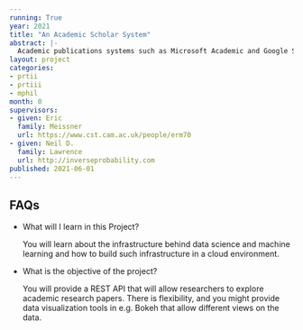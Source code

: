```yaml
---
running: True
year: 2021
title: "An Academic Scholar System"
abstract: |-
  Academic publications systems such as Microsoft Academic and Google Scholar track individual authors, their papers and who the've cited. Semantic scholar makes its data freely available. In this project you will absorb the semantic scholar data to provide a scalable cloud based scholar service.
layout: project
categories:
- prtii
- prtiii
- mphil
month: 0
supervisors:
- given: Eric
  family: Meissner
  url: https://www.cst.cam.ac.uk/people/erm70
- given: Neil D.
  family: Lawrence
  url: http://inverseprobability.com
published: 2021-06-01
---
```


## FAQs

* What will I learn in this Project?

  You will learn about the infrastructure behind data science and machine learning and how to build such infrastructure in a cloud environment.

* What is the objective of the project?

  You will provide a REST API that will allow researchers to explore academic research papers. There is flexibility, and you might provide data visualization tools in e.g. Bokeh that allow different views on the data.

